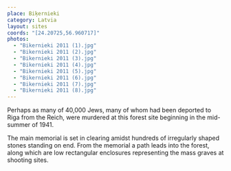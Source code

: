 ```yaml
---
place: Biķernieki
category: Latvia
layout: sites
coords: "[24.20725,56.960717]"
photos:
  - "Bikernieki 2011 (1).jpg"
  - "Bikernieki 2011 (2).jpg"
  - "Bikernieki 2011 (3).jpg"
  - "Bikernieki 2011 (4).jpg"
  - "Bikernieki 2011 (5).jpg"
  - "Bikernieki 2011 (6).jpg"
  - "Bikernieki 2011 (7).jpg"
  - "Bikernieki 2011 (8).jpg"
---
```

Perhaps as many of 40,000 Jews, many of whom had been deported to Riga from the Reich, were murdered at this forest site beginning in the mid-summer of 1941.

The main memorial is set in clearing amidst hundreds of irregularly shaped stones standing on end. From the memorial a path leads into the forest, along which are low rectangular enclosures representing the mass graves at shooting sites.
